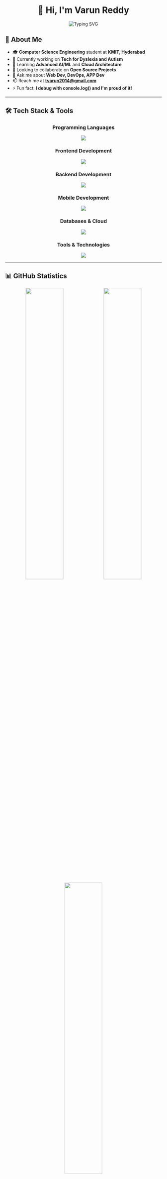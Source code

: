 <div align="center">

# 👋 Hi, I'm Varun Reddy

<img src="https://readme-typing-svg.demolab.com?font=Fira+Code&size=28&duration=3000&pause=500&color=36BCF7&center=true&vCenter=true&width=600&lines=Full+Stack+Developer;MERN+Stack+Expert;AI%2FML+Enthusiast;DevOps;Cloud+Enthusiast;Problem+Solver" alt="Typing SVG" />

</div>

## 🚀 About Me

- 🎓 **Computer Science Engineering** student at **KMIT, Hyderabad**
- 💼 Currently working on **Tech for Dyslexia and Autism**
- 🌱 Learning **Advanced AI/ML** and **Cloud Architecture**
- 👯 Looking to collaborate on **Open Source Projects**
- 💬 Ask me about **Web Dev, DevOps, APP Dev**
- 📫 Reach me at **tvarun2014@gmail.com**
- ⚡ Fun fact: **I debug with console.log() and I'm proud of it!**

---

## 🛠️ Tech Stack & Tools

<div align="center">

### Programming Languages
<p>
  <img src="https://skillicons.dev/icons?i=js,ts,python,java,cpp,dart,c" />
</p>

### Frontend Development
<p>
  <img src="https://skillicons.dev/icons?i=react,nextjs,html,css,tailwind,bootstrap,materialui" />
</p>

### Backend Development
<p>
  <img src="https://skillicons.dev/icons?i=nodejs,express,fastapi,flask,nginx" />
</p>

### Mobile Development
<p>
  <img src="https://skillicons.dev/icons?i=flutter,react" />
</p>

### Databases & Cloud
<p>
  <img src="https://skillicons.dev/icons?i=mongodb,mysql,firebase,aws,vercel,docker,kubernetes" />
</p>

### Tools & Technologies
<p>
  <img src="https://skillicons.dev/icons?i=git,github,vscode,postman,figma,linux,bash" />
</p>

</div>

---

## 📊 GitHub Statistics

<div align="center">

<img width="49%" src="https://github-readme-stats-eight-theta.vercel.app/api?username=VarunReddyT&show_icons=true&theme=radical&hide_border=true&count_private=true&include_all_commits=true" />
<img width="49%" src="https://github-readme-streak-stats.herokuapp.com/?user=VarunReddyT&theme=radical&hide_border=true" />

<img width="49%" src="https://github-readme-stats.vercel.app/api/top-langs/?username=VarunReddyT&layout=compact&theme=radical&hide_border=true&langs_count=10" />

</div>

### 🏆 GitHub Trophies
<div align="center">
  <img src="https://github-profile-trophy.vercel.app/?username=VarunReddyT&theme=radical&no-frame=true&no-bg=true&margin-w=4&row=2&column=4" />
</div>

---

## 🌐 Connect With Me

<div align="center">

<a href="https://linkedin.com/in/varun-reddy-231244253" target="_blank">
<img src="https://img.shields.io/badge/LinkedIn-0077B5?style=for-the-badge&logo=linkedin&logoColor=white" alt="LinkedIn"/>
</a>
<a href="mailto:tvarun2014@gmail.com" target="_blank">
<img src="https://img.shields.io/badge/Gmail-D14836?style=for-the-badge&logo=gmail&logoColor=white" alt="Gmail"/>
</a>
<a href="https://github.com/VarunReddyT" target="_blank">
<img src="https://img.shields.io/badge/GitHub-100000?style=for-the-badge&logo=github&logoColor=white" alt="GitHub"/>
</a>
<a href="tel:+919618443777" target="_blank">
<img src="https://img.shields.io/badge/Phone-25D366?style=for-the-badge&logo=whatsapp&logoColor=white" alt="Phone"/>
</a>

</div>

---

## 💡 Random Dev Quote

<div align="center">

**"Code is like humor. When you have to explain it, it's bad." - Cory House**
</div>

---

## 🎮 Fun Zone

### ☕ Coffee Counter
<img src="https://img.shields.io/badge/Coffee%20Consumed-∞%20cups-brown?style=for-the-badge&logo=coffee&logoColor=white" alt="Coffee Counter"/>

</div>

---

<div align="center">

**💻 "Code is poetry written in logic"**

*Made with ❤️ and lots of ☕ by Varun Reddy*

</div>
